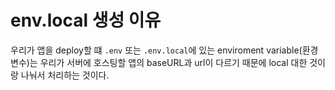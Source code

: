 # env.local 생성 이유

우리가 앱을 deploy할 떄 `.env` 또는 `.env.local`에 있는 enviroment variable(환경변수)는 우리가 서버에 호스팅할 앱의 baseURL과 url이 다르기 때문에 local 대한 것이랑 나눠서 처리하는 것이다.
